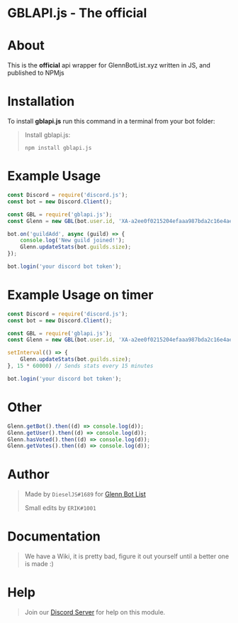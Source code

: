 # GBLAPI.js - The official

# About
This is the **official** api wrapper for GlennBotList.xyz written in JS, and published to NPMjs

# Installation
To install **gblapi.js** run this command in a terminal from your bot folder:

> Install gblapi.js:
>
>```
>npm install gblapi.js
>```

# Example Usage

```js
const Discord = require('discord.js');
const bot = new Discord.Client();

const GBL = require('gblapi.js');
const Glenn = new GBL(bot.user.id, 'XA-a2ee0f0215204efaaa987bda2c16e4ae'); // Use our bot's user id and GBL Auth Token

bot.on('guildAdd', async (guild) => {
    console.log('New guild joined!');
    Glenn.updateStats(bot.guilds.size);
});

bot.login('your discord bot token');
```

# Example Usage on timer
```js
const Discord = require('discord.js');
const bot = new Discord.Client();

const GBL = require('gblapi.js');
const Glenn = new GBL(bot.user.id, 'XA-a2ee0f0215204efaaa987bda2c16e4ae'); // Use our bot's user id and GBL Auth Token

setInterval(() => {
    Glenn.updateStats(bot.guilds.size);
}, 15 * 60000) // Sends stats every 15 minutes

bot.login('your discord bot token');
```
# Other
```js
Glenn.getBot().then((d) => console.log(d));
Glenn.getUser().then((d) => console.log(d));
Glenn.hasVoted().then((d) => console.log(d));
Glenn.getVotes().then((d) => console.log(d));
```

# Author
> Made by `DieselJS#1689` for [Glenn Bot List](https://glennbotlist.xyz)
> 
> Small edits by `ERIK#1001`

# Documentation
> We have a Wiki, it is pretty bad, figure it out yourself until a better one is made :)

# Help
> Join our [Discord Server](https://glennbotlist.xyz/discord) for help on this module.
